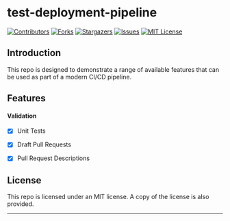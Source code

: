 # test-deployment-pipeline

[![Contributors][contributors-shield]][contributors-url]
[![Forks][forks-shield]][forks-url]
[![Stargazers][stars-shield]][stars-url]
[![Issues][issues-shield]][issues-url]
[![MIT License][license-shield]][license-url]

## Introduction

This repo is designed to demonstrate a range of available features that can be used as part of a modern CI/CD pipeline.

## Features

#### Validation

- [x] Unit Tests
- [x] Draft Pull Requests
- [x] Pull Request Descriptions


## License

This repo is licensed under an MIT license. A copy of the license is also provided.

---

[contributors-shield]: https://img.shields.io/github/contributors/jordandarlington-org/test-deployment-pipeline.svg?style=for-the-badge
[contributors-url]: https://github.com/jordandarlington-org
[forks-shield]: https://img.shields.io/github/forks/jordandarlington-org/test-deployment-pipeline.svg?style=for-the-badge
[forks-url]: https://github.com/jordandarlington-org/spring-example/network/members
[stars-shield]: https://img.shields.io/github/stars/jordandarlington-org/test-deployment-pipeline.svg?style=for-the-badge
[stars-url]: https://github.com/jordandarlington-org/spring-example/stargazers
[issues-shield]: https://img.shields.io/github/issues/jordandarlington-org/test-deployment-pipeline.svg?style=for-the-badge
[issues-url]: https://github.com/jordandarlington-org/spring-example/issues
[license-shield]: https://img.shields.io/github/license/jordandarlington-org/test-deployment-pipeline.svg?style=for-the-badge
[license-url]: https://github.com/jordandarlington-org/spring-example/blob/main/LICENSE